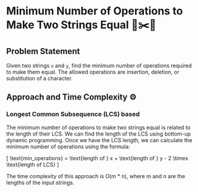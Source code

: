 # Minimum Number of Operations to Make Two Strings Equal 📜✂️🔗

## Problem Statement

Given two strings `x` and `y`, find the minimum number of operations required to make them equal. The allowed operations are insertion, deletion, or substitution of a character.

## Approach and Time Complexity ⚙️

### Longest Common Subsequence (LCS) based

The minimum number of operations to make two strings equal is related to the length of their LCS. We can find the length of the LCS using bottom-up dynamic programming. Once we have the LCS length, we can calculate the minimum number of operations using the formula:

\[ \text{min_operations} = \text{length of } x + \text{length of } y - 2 \times \text{length of LCS} \]

The time complexity of this approach is O(m * n), where m and n are the lengths of the input strings.
